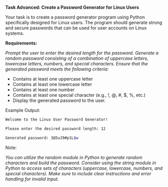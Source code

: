 **Task Advanced: Create a Password Generator for Linux Users**

Your task is to create a password generator program using Python specifically designed for Linux users. The program should generate strong and secure passwords that can be used for user accounts on Linux systems.

**Requirements:**

_Prompt the user to enter the desired length for the password_.
_Generate a random password consisting of a combination of uppercase letters, lowercase letters, numbers, and special characters._
_Ensure that the generated password meets the following criteria:_
- Contains at least one uppercase letter
- Contains at least one lowercase letter
- Contains at least one number
- Contains at least one special character (e.g., !, @, #, $, %, etc.)
- Display the generated password to the user.


Example Output:

```bash
Welcome to the Linux User Password Generator!

Please enter the desired password length: 12

Generated password: 3@5uJ9#p1L$w
```

Note:

_You can utilize the random module in Python to generate random characters and build the password._
_Consider using the string module in Python to access sets of characters (uppercase, lowercase, numbers, and special characters)._
_Make sure to include clear instructions and error handling for invalid input._